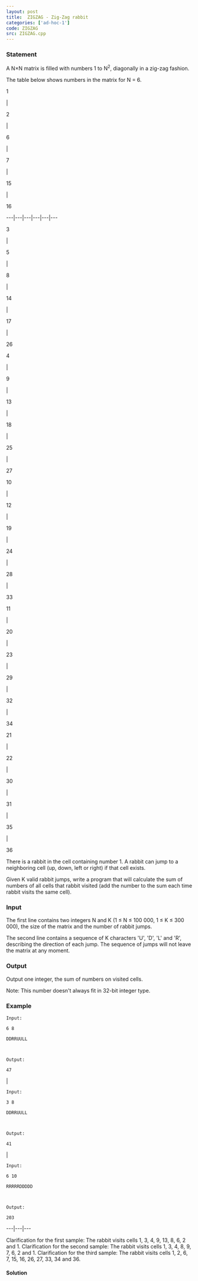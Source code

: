 ```yaml
---
layout: post
title:  ZIGZAG - Zig-Zag rabbit
categories: ['ad-hoc-1']
code: ZIGZAG
src: ZIGZAG.cpp
---
```


### **Statement**

A N×N matrix is filled with numbers 1 to N<sup>2</sup>, diagonally in a
zig-zag fashion.

The table below shows numbers in the matrix for N = 6.

1

|

2

|

6

|

7

|

15

|

16  
  
---|---|---|---|---|---  
  
3

|

5

|

8

|

14

|

17

|

26  
  
4

|

9

|

13

|

18

|

25

|

27  
  
10

|

12

|

19

|

24

|

28

|

33  
  
11

|

20

|

23

|

29

|

32

|

34  
  
21

|

22

|

30

|

31

|

35

|

36  
  
There is a rabbit in the cell containing number 1. A rabbit can jump to a
neighboring cell (up, down, left or right) if that cell exists.

Given K valid rabbit jumps, write a program that will calculate the sum of
numbers of all cells that rabbit visited (add the number to the sum each time
rabbit visits the same cell).

### Input

The first line contains two integers N and K (1 ≤ N ≤ 100 000, 1 ≤ K ≤ 300
000), the size of the matrix and the number of rabbit jumps.

The second line contains a sequence of K characters 'U', 'D', 'L' and 'R',
describing the direction of each jump. The sequence of jumps will not leave
the matrix at any moment.

### Output

Output one integer, the sum of numbers on visited cells.

Note: This number doesn't always fit in 32-bit integer type.

### Example

    
    
    Input:
    6 8
    DDRRUULL
    
    Output:
    47

|

    
    
    Input:
    3 8
    DDRRUULL
    
    Output:
    41

|

    
    
    Input:
    6 10
    RRRRRDDDDD
    
    Output:
    203  
  
---|---|---  
  
Clarification for the first sample: The rabbit visits cells 1, 3, 4, 9,
13, 8, 6, 2 and 1. Clarification for the second sample: The rabbit visits
cells 1, 3, 4, 8, 9, 7, 6, 2 and 1. Clarification for the third sample:
The rabbit visits cells 1, 2, 6, 7, 15, 16, 26, 27, 33, 34 and 36.



#### **Solution**



